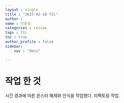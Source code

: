 ```yaml
---
layout : single
title : "2025-02-18 TIL"
author : 
name : 이준성
categories : review
tags : TIL
toc : true
author_profile : false
sidebar:
    nav : "docs"

---
```


# 작업 한 것

시간 경과에 따른 몬스터 해제와 인식을 작업했다. 리팩토링 작업.